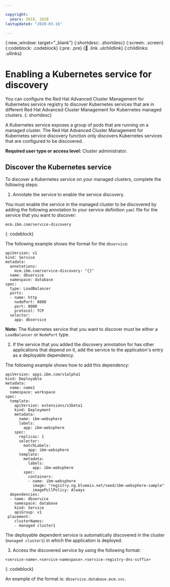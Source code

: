 ```yaml
---

copyright:
  years: 2019, 2020
lastupdated: "2020-03-16"

---
```


{:new_window: target="_blank"}
{:shortdesc: .shortdesc}
{:screen: .screen}
{:codeblock: .codeblock}
{:pre: .pre}
{:child: .link .ulchildlink}
{:childlinks: .ullinks}

# Enabling a Kubernetes service for discovery

You can configure the Red Hat Advanced Cluster Management for Kubernetes service registry to discover Kubernetes services that are in different Red Hat Advanced Cluster Management for Kubernetes managed clusters. 
{: shortdesc}

A Kubernetes service exposes a group of pods that are running on a managed cluster. The Red Hat Advanced Cluster Management for Kubernetes service discovery function only discovers Kubernetes services that are configured to be discovered. 

**Required user type or access level:** Cluster administrator.

## Discover the Kubernetes service

To discover a Kubernetes service on your managed clusters, complete the following steps:

1. Annotate the service to enable the service discovery.

  You must enable the service in the managed cluster to be discovered by adding the following annotation to your service definition `yaml` file for the service that you want to discover:

  ```
  mcm.ibm.com/service-discovery
  ```
  {: codeblock}
  
  The following example shows the format for the `dbservice`:
  
  ```
  apiVersion: v1
  kind: Service
  metadata:
    annotations:
      mcm.ibm.com/service-discovery: "{}"
    name: dbservice
    namespace: database
  spec:
    type: LoadBalancer
    ports:
    - name: http
      nodePort: 8080
      port: 8000
      protocol: TCP
    selector:
      app: dbservice
  ```

  **Note:** The Kubernetes service that you want to discover must be either a `LoadBalancer` or `NodePort` type.

2. If the service that you added the discovery annotation for has other applications that depend on it, add the service to the application's entry as a deployable dependency.

  The following example shows how to add this dependency:

  ```
  apiVersion: apps.ibm.com/v1alpha1
  kind: Deployable
  metadata:
    name: name1
    namespace: workspace
  spec:
    template:
      apiVersion: extensions/v1beta1
      kind: Deployment
      metadata:
        name: ibm-websphere
        labels:
          app: ibm-websphere
      spec:
        replicas: 1
        selector:
          matchLabels:
            app: ibm-websphere
        template:
          metadata:
            labels:
              app: ibm-websphere
          spec:
            containers:
            - name: ibm-websphere
              image: "registry.ng.bluemix.net/seed/ibm-websphere-sample"
              imagePullPolicy: Always
    dependencies:
    - name: dbservice
      namespace: database
      kind: Service
      apiGroup: v1
   placement:
      clusterNames:
      - managed cluster1
  ```

  The deployable dependent service is automatically discovered in the cluster (`managed cluster1`) in which the application is deployed. 
  
3. Access the discovered service by using the following format:
  
  ```
  <service-name>.<service-namespace>.<service-registry-dns-suffix>
  ```
  {: codeblock}
  
  
  An example of the format is: `dbservice.database.mcm.svc`.


